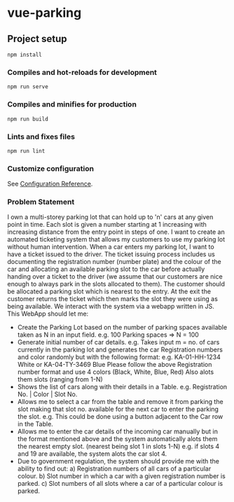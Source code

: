 # vue-parking

## Project setup
```
npm install
```

### Compiles and hot-reloads for development
```
npm run serve
```

### Compiles and minifies for production
```
npm run build
```

### Lints and fixes files
```
npm run lint
```

### Customize configuration
See [Configuration Reference](https://cli.vuejs.org/config/).


### Problem Statement
I own a multi-storey parking lot that can hold up to 'n' cars at any given point
in time. Each slot is given a number starting at 1 increasing with increasing
distance from the entry point in steps of one. I want to create an automated
ticketing system that allows my customers to use my parking lot without human
intervention.
When a car enters my parking lot, I want to have a ticket issued to the driver.
The ticket issuing process includes us documenting the registration number
(number plate) and the colour of the car and allocating an available parking
slot to the car before actually handing over a ticket to the driver (we assume
that our customers are nice enough to always park in the slots allocated to
them). The customer should be allocated a parking slot which is nearest to the
entry. At the exit the customer returns the ticket which then marks the slot
they were using as being available.
We interact with the system via a webapp written in JS.
This WebApp should let me:
- Create the Parking Lot based on the number of parking spaces available taken
as N in an input field. e.g. 100 Parking spaces => N = 100
- Generate initial number of car details.
e.g. Takes input m = no. of cars currently in the parking lot
and generates the car Registration numbers and color randomly but with the
following format:
e.g.  KA-01-HH-1234 White or KA-04-TY-3469 Blue
Please follow the above Registration number format and use 4 colors (Black,
White, Blue, Red)
Also alots them slots (ranging from 1-N)
- Shows the list of cars along with their details in a Table.
e.g. Registration No. | Color | Slot No.
- Allows me to select a car from the table and remove it from parking the slot
making that slot no. available for the next car to enter the parking the slot.
e.g. This could be done using a button adjacent to the Car row in the Table.
- Allows me to enter the car details of the incoming car manually but in the
format mentioned above and the system automatically alots them the nearest empty
slot. (nearest being slot 1 in slots 1-N)
e.g. if slots 4 and 19 are available, the system alots the car slot 4.
- Due to government regulation, the system should provide me with the ability to
find out:
a) Registration numbers of all cars of a particular colour.
b) Slot number in which a car with a given registration number is parked.
c) Slot numbers of all slots where a car of a particular colour is parked.
